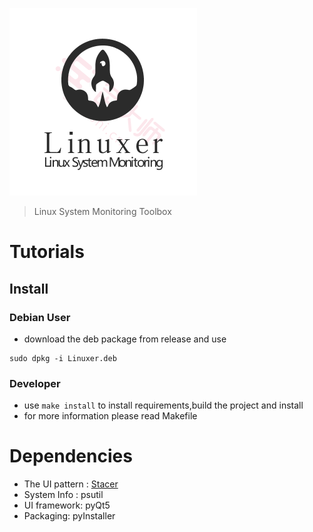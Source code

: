 ![Linuxer](https://github.com/307guojiawei/Linuxer/raw/master/src/Linuxer.png)

> Linux System Monitoring Toolbox

# Tutorials
## Install
### Debian User
* download the deb package from release and use
```shell
sudo dpkg -i Linuxer.deb
```

### Developer
* use `make install` to install requirements,build the project and install 
* for more information please read Makefile

# Dependencies
* The UI pattern : [Stacer](https://github.com/oguzhaninan/Stacer)
* System Info : psutil
* UI framework: pyQt5
* Packaging: pyInstaller

